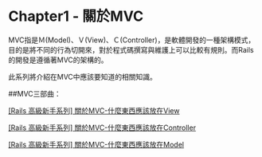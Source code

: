 # Chapter1 - 關於MVC

MVC指是Ｍ(Model)、Ｖ(View)、Ｃ(Controller)，是軟體開發的一種架構模式，目的是將不同的行為切開來，對於程式碼撰寫與維護上可以比較有規則。而Rails的開發是遵循著MVC的架構的。

此系列將介紹在MVC中應該要知道的相關知識。


##MVC三部曲：

[[Rails 高級新手系列] 關於MVC-什麼東西應該放在View](http://waynechu.logdown.com/posts/200715-about-mvc-view)

[[Rails 高級新手系列] 關於MVC-什麼東西應該放在Controller](http://waynechu.logdown.com/posts/200719-about-mvc-controller)


[[Rails 高級新手系列] 關於MVC-什麼東西應該放在Model](http://logdown.com/account/posts/200744-about-mvc-model)



